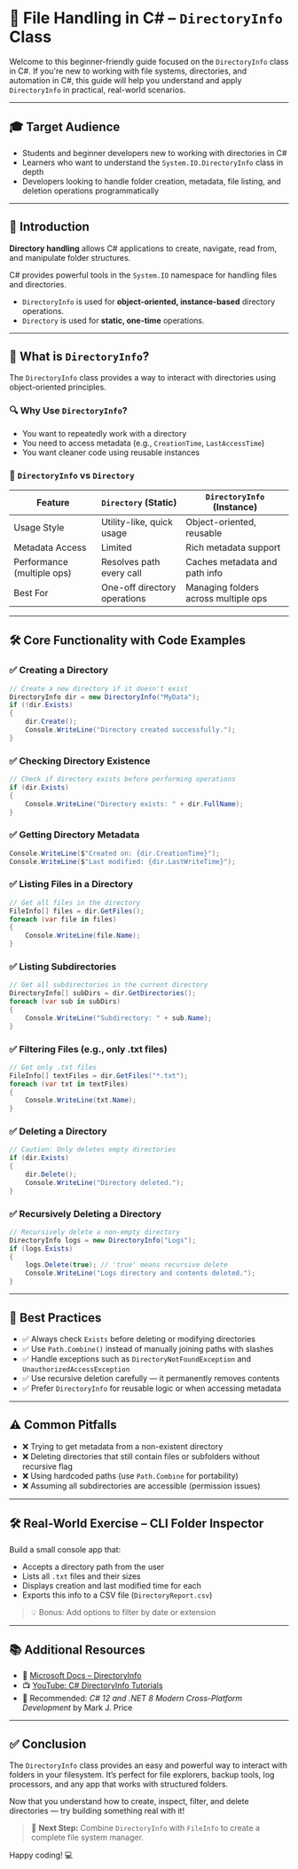 ﻿# 📁 File Handling in C# – `DirectoryInfo` Class

Welcome to this beginner-friendly guide focused on the `DirectoryInfo` class in C#. If you're new to working with file systems, directories, and automation in C#, this guide will help you understand and apply `DirectoryInfo` in practical, real-world scenarios.

---

## 🎓 Target Audience
- Students and beginner developers new to working with directories in C#
- Learners who want to understand the `System.IO.DirectoryInfo` class in depth
- Developers looking to handle folder creation, metadata, file listing, and deletion operations programmatically

---

## 📘 Introduction
**Directory handling** allows C# applications to create, navigate, read from, and manipulate folder structures.

C# provides powerful tools in the `System.IO` namespace for handling files and directories.
- `DirectoryInfo` is used for **object-oriented, instance-based** directory operations.
- `Directory` is used for **static, one-time** operations.

---

## 📂 What is `DirectoryInfo`?
The `DirectoryInfo` class provides a way to interact with directories using object-oriented principles.

### 🔍 Why Use `DirectoryInfo`?
- You want to repeatedly work with a directory
- You need to access metadata (e.g., `CreationTime`, `LastAccessTime`)
- You want cleaner code using reusable instances

### 🔁 `DirectoryInfo` vs `Directory`
| Feature                     | `Directory` (Static)         | `DirectoryInfo` (Instance)          |
|----------------------------|------------------------------|-------------------------------------|
| Usage Style                | Utility-like, quick usage    | Object-oriented, reusable           |
| Metadata Access            | Limited                      | Rich metadata support               |
| Performance (multiple ops) | Resolves path every call     | Caches metadata and path info       |
| Best For                   | One-off directory operations | Managing folders across multiple ops|

---

## 🛠️ Core Functionality with Code Examples

### ✅ Creating a Directory
```csharp
// Create a new directory if it doesn't exist
DirectoryInfo dir = new DirectoryInfo("MyData");
if (!dir.Exists)
{
    dir.Create();
    Console.WriteLine("Directory created successfully.");
}
```

### ✅ Checking Directory Existence
```csharp
// Check if directory exists before performing operations
if (dir.Exists)
{
    Console.WriteLine("Directory exists: " + dir.FullName);
}
```

### ✅ Getting Directory Metadata
```csharp
Console.WriteLine($"Created on: {dir.CreationTime}");
Console.WriteLine($"Last modified: {dir.LastWriteTime}");
```

### ✅ Listing Files in a Directory
```csharp
// Get all files in the directory
FileInfo[] files = dir.GetFiles();
foreach (var file in files)
{
    Console.WriteLine(file.Name);
}
```

### ✅ Listing Subdirectories
```csharp
// Get all subdirectories in the current directory
DirectoryInfo[] subDirs = dir.GetDirectories();
foreach (var sub in subDirs)
{
    Console.WriteLine("Subdirectory: " + sub.Name);
}
```

### ✅ Filtering Files (e.g., only .txt files)
```csharp
// Get only .txt files
FileInfo[] textFiles = dir.GetFiles("*.txt");
foreach (var txt in textFiles)
{
    Console.WriteLine(txt.Name);
}
```

### ✅ Deleting a Directory
```csharp
// Caution: Only deletes empty directories
if (dir.Exists)
{
    dir.Delete();
    Console.WriteLine("Directory deleted.");
}
```

### ✅ Recursively Deleting a Directory
```csharp
// Recursively delete a non-empty directory
DirectoryInfo logs = new DirectoryInfo("Logs");
if (logs.Exists)
{
    logs.Delete(true); // 'true' means recursive delete
    Console.WriteLine("Logs directory and contents deleted.");
}
```

---

## 🧼 Best Practices
- ✅ Always check `Exists` before deleting or modifying directories
- ✅ Use `Path.Combine()` instead of manually joining paths with slashes
- ✅ Handle exceptions such as `DirectoryNotFoundException` and `UnauthorizedAccessException`
- ✅ Use recursive deletion carefully — it permanently removes contents
- ✅ Prefer `DirectoryInfo` for reusable logic or when accessing metadata

---

## ⚠️ Common Pitfalls
- ❌ Trying to get metadata from a non-existent directory
- ❌ Deleting directories that still contain files or subfolders without recursive flag
- ❌ Using hardcoded paths (use `Path.Combine` for portability)
- ❌ Assuming all subdirectories are accessible (permission issues)

---

## 🛠️ Real-World Exercise – CLI Folder Inspector
Build a small console app that:
- Accepts a directory path from the user
- Lists all `.txt` files and their sizes
- Displays creation and last modified time for each
- Exports this info to a CSV file (`DirectoryReport.csv`)

> 💡 Bonus: Add options to filter by date or extension

---

## 📚 Additional Resources
- 📖 [Microsoft Docs – DirectoryInfo](https://learn.microsoft.com/en-us/dotnet/api/system.io.directoryinfo)
- 📺 [YouTube: C# DirectoryInfo Tutorials](https://www.youtube.com/results?search_query=DirectoryInfo+C%23)
- 📘 Recommended: *C# 12 and .NET 8 Modern Cross-Platform Development* by Mark J. Price

---

## ✅ Conclusion
The `DirectoryInfo` class provides an easy and powerful way to interact with folders in your filesystem. It’s perfect for file explorers, backup tools, log processors, and any app that works with structured folders.

Now that you understand how to create, inspect, filter, and delete directories — try building something real with it!

> 🚀 **Next Step:** Combine `DirectoryInfo` with `FileInfo` to create a complete file system manager.

Happy coding! 💻

